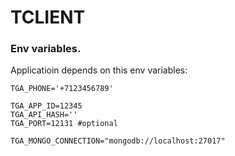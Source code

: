 # TCLIENT

### Env variables.
Applicatioin depends on this env variables:

```
TGA_PHONE='+7123456789'

TGA_APP_ID=12345
TGA_API_HASH=''
TGA_PORT=12131 #optional

TGA_MONGO_CONNECTION="mongodb://localhost:27017"
```

